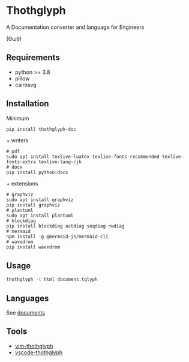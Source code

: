 # Thothglyph

A Documentation converter and language for Engineers

(Θωθ)

## Requirements

* python >= 3.8
* pillow
* cairosvg

## Installation

Minimum

```sh
pip install thothglyph-doc
```

\+ writers

```
# pdf
sudo apt install texlive-luatex texlive-fonts-recommended texlive-fonts-extra texlive-lang-cjk
# docx
pip install python-docx
```

\+ extensions

```
# graphviz
sudo apt install graphviz
pip install graphviz
# plantuml
sudo apt install plantuml
# blockdiag
pip install blockdiag actdiag seqdiag nwdiag
# mermaid
npm install -g @mermaid-js/mermaid-cli
# wavedrom
pip install wavedrom
```

## Usage

```sh
thothglyph -t html document.tglyph
```

## Languages

See [documents](https://thothglyph-doc.readthedocs.io/en/latest/index.html)

## Tools

* [vim-thothglyph](https://github.com/thothglyph/vim-thothglyph)
* [vscode-thothglyph](https://github.com/thothglyph/vscode-thothglyph)
